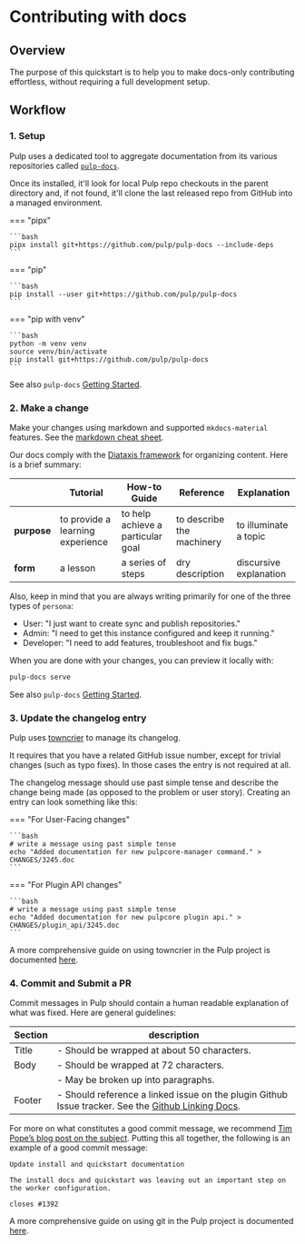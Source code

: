 # Contributing with docs

## Overview

The purpose of this quickstart is to help you to make docs-only contributing effortless, without requiring a full development setup.

## Workflow

### 1. Setup

Pulp uses a dedicated tool to aggregate documentation from its various repositories called [`pulp-docs`](site:pulp-docs/docs/dev/).

Once its installed, it'll look for local Pulp repo checkouts in the parent directory and, if not found,
it'll clone the last released repo from GitHub into a managed environment.

=== "pipx"

    ```bash
    pipx install git+https://github.com/pulp/pulp-docs --include-deps
    ```

=== "pip"

    ```bash
    pip install --user git+https://github.com/pulp/pulp-docs
    ```

=== "pip with venv"

    ```bash
    python -m venv venv
    source venv/bin/activate
    pip install git+https://github.com/pulp/pulp-docs
    ```

See also `pulp-docs` [Getting Started](site:pulp-docs/docs/dev/tutorials/getting-started/).

### 2. Make a change

Make your changes using markdown and supported `mkdocs-material` features.
See the [markdown cheat sheet].

Our docs comply with the [Diataxis framework] for organizing content.
Here is a brief summary:

|               | Tutorial                          | How-to Guide                      | Reference                 | Explanation               |
| ---           | ---                               | ---                               | ---                       | ---                       |
| **purpose**   | to provide a learning experience  | to help achieve a particular goal | to describe the machinery | to illuminate a topic     |
| **form**      | a lesson                          | a series of steps                 | dry description           | discursive explanation    |

Also, keep in mind that you are always writing primarily for one of the three types of `persona`:

- User: "I just want to create sync and publish repositories."
- Admin: "I need to get this instance configured and keep it running."
- Developer: "I need to add features, troubleshoot and fix bugs."

When you are done with your changes, you can preview it locally with:

```bash
pulp-docs serve
```

See also `pulp-docs` [Getting Started](site:pulp-docs/docs/dev/tutorials/getting-started/).

### 3. Update the changelog entry

Pulp uses [towncrier] to manage its changelog.

It requires that you have a related GitHub issue number, except for trivial changes (such as typo fixes).
In those cases the entry is not required at all.

The changelog message should use past simple tense and describe the change being made (as opposed to the problem or user story).
Creating an entry can look something like this:

=== "For User-Facing changes"

    ```bash
    # write a message using past simple tense
    echo "Added documentation for new pulpcore-manager command." > CHANGES/3245.doc
    ```

=== "For Plugin API changes"

    ```bash
    # write a message using past simple tense
    echo "Added documentation for new pulpcore plugin api." > CHANGES/plugin_api/3245.doc
    ```

A more comprehensive guide on using towncrier in the Pulp project is documented [here](site:/pulpcore/docs/dev/guides/git/#changelog-update).

### 4. Commit and Submit a PR

Commit messages in Pulp should contain a human readable explanation of what was fixed.
Here are general guidelines:

| Section       | description                                                                                           |
| ---           | ---                                                                                                   |
| Title         | - Should be wrapped at about 50 characters.                                                           |
| Body          | - Should be wrapped at 72 characters.                                                                 |
|               |    - May be broken up into paragraphs.                                                                |
| Footer        | - Should reference a linked issue on the plugin Github Issue tracker. See the [Github Linking Docs].  |

For more on what constitutes a good commit message, we recommend [Tim Pope’s blog post on the subject].
Putting this all together, the following is an example of a good commit message:

```
Update install and quickstart documentation

The install docs and quickstart was leaving out an important step on
the worker configuration.

closes #1392
```

A more comprehensive guide on using git in the Pulp project is documented [here](site:pulpcore/docs/dev/guides/git/).

[Diataxis framework]: https://diataxis.fr/map/
[Github Linking Docs]: https://docs.github.com/en/issues/tracking-your-work-with-issues/linking-a-pull-request-to-an-issue#linking-a-pull-request-to-an-issue-using-a-keyword
[markdown cheat sheet]: site:/pulp-docs/docs/dev/reference/markdown-cheatsheet
[Tim Pope’s blog post on the subject]: http://tbaggery.com/2008/04/19/a-note-about-git-commit-messages.html
[towncrier]: https://towncrier.readthedocs.io/en/stable/
